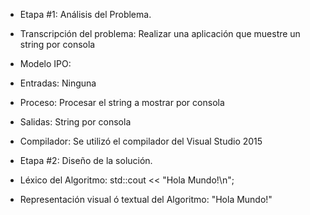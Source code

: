 - Etapa #1: Análisis del Problema.
- Transcripción del problema: Realizar una aplicación que muestre un string por consola
- Modelo IPO:
- Entradas: Ninguna
- Proceso: Procesar el string a mostrar por consola
- Salidas: String por consola
- Compilador: Se utilizó el compilador del Visual Studio 2015

- Etapa #2: Diseño de la solución.
- Léxico del Algoritmo: std::cout << "Hola Mundo!\n";
- Representación visual ó textual del Algoritmo: "Hola Mundo!"
